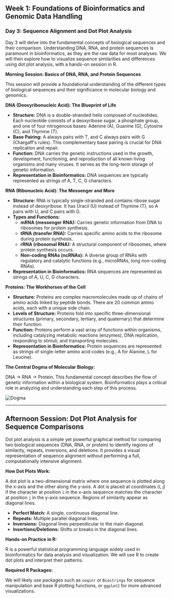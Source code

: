 ## Week 1: Foundations of Bioinformatics and Genomic Data Handling

### Day 3: Sequence Alignment and Dot Plot Analysis 

Day 3 will delve into the fundamental concepts of biological sequences and their comparison. Understanding DNA, RNA, and protein sequences is paramount in bioinformatics, as they are the raw data for most analyses. We will then explore how to visualize sequence similarities and differences using dot plot analysis, with a hands-on session in R.

**Morning Session: Basics of DNA, RNA, and Protein Sequences**

This session will provide a foundational understanding of the different types of biological sequences and their significance in molecular biology and genomics.

**DNA (Deoxyribonucleic Acid): The Blueprint of Life**

*   **Structure:** DNA is a double-stranded helix composed of nucleotides. Each nucleotide consists of a deoxyribose sugar, a phosphate group, and one of four nitrogenous bases: Adenine (A), Guanine (G), Cytosine (C), and Thymine (T).
*   **Base Pairing:** A always pairs with T, and C always pairs with G (Chargaff\'s rules). This complementary base pairing is crucial for DNA replication and repair.
*   **Function:** DNA carries the genetic instructions used in the growth, development, functioning, and reproduction of all known living organisms and many viruses. It serves as the long-term storage of genetic information.
*   **Representation in Bioinformatics:** DNA sequences are typically represented as strings of A, T, C, G characters.

**RNA (Ribonucleic Acid): The Messenger and More**

*   **Structure:** RNA is typically single-stranded and contains ribose sugar instead of deoxyribose. It has Uracil (U) instead of Thymine (T), so A pairs with U, and C pairs with G.
*   **Types and Functions:**
    *   **mRNA (messenger RNA):** Carries genetic information from DNA to ribosomes for protein synthesis.
    *   **tRNA (transfer RNA):** Carries specific amino acids to the ribosome during protein synthesis.
    *   **rRNA (ribosomal RNA):** A structural component of ribosomes, where protein synthesis occurs.
    *   **Non-coding RNAs (ncRNAs):** A diverse group of RNAs with regulatory and catalytic functions (e.g., microRNAs, long non-coding RNAs).
*   **Representation in Bioinformatics:** RNA sequences are represented as strings of A, U, C, G characters.

**Proteins: The Workhorses of the Cell**

*   **Structure:** Proteins are complex macromolecules made up of chains of amino acids linked by peptide bonds. There are 20 common amino acids, each with a unique side chain.
*   **Levels of Structure:** Proteins fold into specific three-dimensional structures (primary, secondary, tertiary, and quaternary) that determine their function.
*   **Function:** Proteins perform a vast array of functions within organisms, including catalyzing metabolic reactions (enzymes), DNA replication, responding to stimuli, and transporting molecules.
*   **Representation in Bioinformatics:** Protein sequences are represented as strings of single-letter amino acid codes (e.g., A for Alanine, L for Leucine).

**The Central Dogma of Molecular Biology:**

DNA -> RNA -> Protein. This fundamental concept describes the flow of genetic information within a biological system. Bioinformatics plays a critical role in analyzing and understanding each step of this process.

![Dogma](https://www.genome.gov/sites/default/files/media/images/2022-05/Central-dogma.jpg)
___
## Afternoon Session: Dot Plot Analysis for Sequence Comparisons

Dot plot analysis is a simple yet powerful graphical method for comparing two biological sequences (DNA, RNA, or protein) to identify regions of similarity, repeats, inversions, and deletions. It provides a visual representation of sequence alignment without performing a full, computationally intensive alignment.

**How Dot Plots Work:**

A dot plot is a two-dimensional matrix where one sequence is plotted along the x-axis and the other along the y-axis. A dot is placed at coordinates (i, j) if the character at position `i` in the x-axis sequence matches the character at position `j` in the y-axis sequence. Regions of similarity appear as diagonal lines.

*   **Perfect Match:** A single, continuous diagonal line.
*   **Repeats:** Multiple parallel diagonal lines.
*   **Inversions:** Diagonal lines perpendicular to the main diagonal.
*   **Insertions/Deletions:** Shifts or breaks in the diagonal lines.

**Hands-on Practice in R:**

R is a powerful statistical programming language widely used in bioinformatics for data analysis and visualization. We will use R to create dot plots and interpret their patterns.

**Required R Packages:**

We will likely use packages such as `seqinr` or `Biostrings` for sequence manipulation and base R plotting functions, or `ggplot2` for more advanced visualizations.

